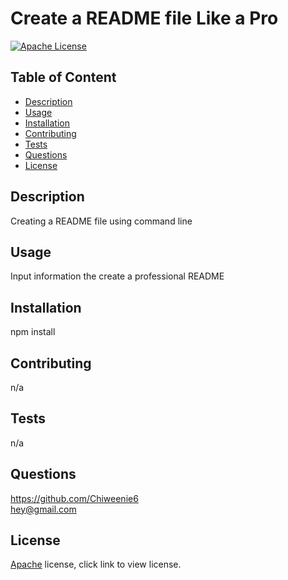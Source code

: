 
# Create a README file Like a Pro

[![Apache License](https://img.shields.io/badge/License-Apache%20License-yellow)](https://opensource.org/licenses/Apache-2.0)

## Table of Content
  - [Description](#Description)
  - [Usage](#Usage)
  - [Installation](#Installation)
  - [Contributing](#Contributing)
  - [Tests](#Tests)
  - [Questions](#Questions)
  - [License](#License)

## Description
  Creating a README file using command line

## Usage
  Input information the create a professional README

## Installation
  npm install

## Contributing
  n/a

## Tests
  n/a

## Questions
  https://github.com/Chiweenie6  
  hey@gmail.com

## License
  [Apache](https://choosealicense.com/licenses/apache-2.0/) license, click link to view license.
